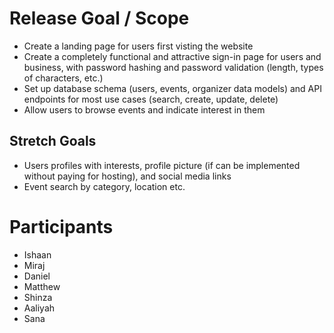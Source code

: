 # Release Goal / Scope
- Create a landing page for users first visting the website
- Create a completely functional and attractive sign-in page for users and business, with password hashing and password validation (length, types of characters, etc.)
- Set up database schema (users, events, organizer data models) and API endpoints for most use cases (search, create, update, delete)
- Allow users to browse events and indicate interest in them

## Stretch Goals
- Users profiles with interests, profile picture (if can be implemented without paying for hosting), and social media links
- Event search by category, location etc.

# Participants
- Ishaan 
- Miraj
- Daniel
- Matthew
- Shinza
- Aaliyah
- Sana
